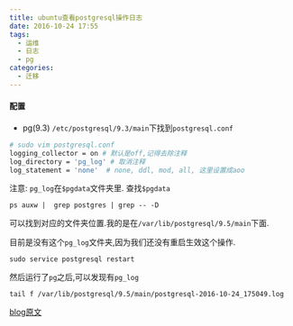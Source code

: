 ```yaml
---
title: ubuntu查看postgresql操作日志
date: 2016-10-24 17:55
tags:
  - 运维
  - 日志
  - pg
categories:
  - 迁移
---
```


#### 配置
- pg(9.3)
`/etc/postgresql/9.3/main`下找到`postgresql.conf`

```bash
# sudo vim postgresql.conf
logging_collector = on # 默认是off,记得去除注释
log_directory = 'pg_log' # 取消注释
log_statement = 'none'	# none, ddl, mod, all, 这里设置成aoo
```
注意: `pg_log`在`$pgdata`文件夹里.
查找`$pgdata`
```shell
ps auxw |  grep postgres | grep -- -D
```
可以找到对应的文件夹位置.我的是在`/var/lib/postgresql/9.5/main`下面.

目前是没有这个`pg_log`文件夹,因为我们还没有重启生效这个操作.

```shell
sudo service postgresql restart
```

然后运行了`pg`之后,可以发现有`pg_log`
```shell
tail f /var/lib/postgresql/9.5/main/postgresql-2016-10-24_175049.log
```

[blog原文](http://blog.csdn.net/hesonggg/article/details/52913894)
